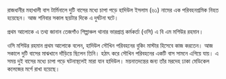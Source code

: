 রাজধানীর মহাখালী বাস টার্মিনালে দুটি বাসের মধ্যে চাপা পড়ে হাদিউল ইসলাম (৬১) নামের এক পরিবহনশ্রমিক নিহত হয়েছেন। আজ শনিবার সকাল ছয়টার দিকে এ দুর্ঘটনা ঘটে।

প্রথম আলোকে এ তথ্য জানান তেজগাঁও শিল্পাঞ্চল থানার ভারপ্রাপ্ত কর্মকর্তা (ওসি) এ বি এম মশিউর রহমান।

ওসি মশিউর রহমান প্রথম আলোকে বলেন, হাদিউল সৌখিন পরিবহনের বুকিং মাস্টার হিসেবে কাজ করতেন। আজ সকালে দুটি বাসের মাঝখানে দাঁড়িয়ে ছিলেন তিনি। হঠাৎ করে সৌখিন পরিবহনের একটি বাস সামনে এগিয়ে যায়। এ সময় দুই বাসের মধ্যে চাপা পড়ে ঘটনাস্থলেই মারা যান হাদিউল। ময়নাতদন্তের জন্য তাঁর মরদেহ ঢাকা মেডিকেল কলেজের মর্গে রাখা হয়েছে।
